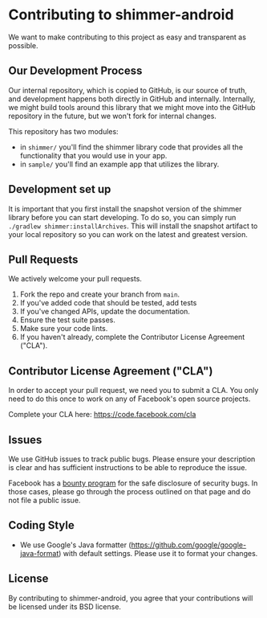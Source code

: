 # Contributing to shimmer-android
We want to make contributing to this project as easy and transparent as
possible.

## Our Development Process

Our internal repository, which is copied to GitHub, is our source of truth,
and development happens both directly in GitHub and internally.
Internally, we might build tools around this library that we might move
into the GitHub repository in the future, but we won't fork for internal changes.

This repository has two modules:

* in `shimmer/` you'll find the shimmer library code that provides all the
functionality that you would use in your app.
* in `sample/` you'll find an example app that utilizes the library.

## Development set up

It is important that you first install the snapshot version of the shimmer
library before you can start developing. To do so, you can simply run
`./gradlew shimmer:installArchives`. This will install the snapshot artifact to
 your local repository so you can work on the latest and greatest version.

## Pull Requests
We actively welcome your pull requests.

1. Fork the repo and create your branch from `main`.
2. If you've added code that should be tested, add tests
3. If you've changed APIs, update the documentation.
4. Ensure the test suite passes.
5. Make sure your code lints.
6. If you haven't already, complete the Contributor License Agreement ("CLA").

## Contributor License Agreement ("CLA")
In order to accept your pull request, we need you to submit a CLA. You only need
to do this once to work on any of Facebook's open source projects.

Complete your CLA here: <https://code.facebook.com/cla>

## Issues
We use GitHub issues to track public bugs. Please ensure your description is
clear and has sufficient instructions to be able to reproduce the issue.

Facebook has a [bounty program](https://www.facebook.com/whitehat/) for the safe
disclosure of security bugs. In those cases, please go through the process
outlined on that page and do not file a public issue.

## Coding Style
* We use Google's Java formatter (https://github.com/google/google-java-format)
with default settings. Please use it to format your changes.

## License
By contributing to shimmer-android, you agree that your contributions will be licensed
under its BSD license.
